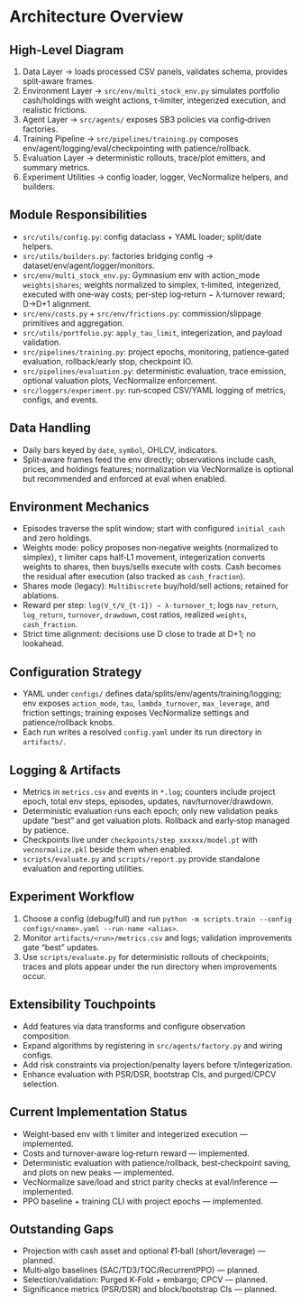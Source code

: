 # Architecture Overview

## High‑Level Diagram
1. Data Layer → loads processed CSV panels, validates schema, provides split‑aware frames.
2. Environment Layer → `src/env/multi_stock_env.py` simulates portfolio cash/holdings with weight actions, τ‑limiter, integerized execution, and realistic frictions.
3. Agent Layer → `src/agents/` exposes SB3 policies via config‑driven factories.
4. Training Pipeline → `src/pipelines/training.py` composes env/agent/logging/eval/checkpointing with patience/rollback.
5. Evaluation Layer → deterministic rollouts, trace/plot emitters, and summary metrics.
6. Experiment Utilities → config loader, logger, VecNormalize helpers, and builders.

## Module Responsibilities
- `src/utils/config.py`: config dataclass + YAML loader; split/date helpers.
- `src/utils/builders.py`: factories bridging config → dataset/env/agent/logger/monitors.
- `src/env/multi_stock_env.py`: Gymnasium env with action_mode `weights|shares`; weights normalized to simplex, τ‑limited, integerized, executed with one‑way costs; per‑step log‑return − λ·turnover reward; D→D+1 alignment.
- `src/env/costs.py` + `src/env/frictions.py`: commission/slippage primitives and aggregation.
- `src/utils/portfolio.py`: `apply_tau_limit`, integerization, and payload validation.
- `src/pipelines/training.py`: project epochs, monitoring, patience‑gated evaluation, rollback/early stop, checkpoint IO.
- `src/pipelines/evaluation.py`: deterministic evaluation, trace emission, optional valuation plots, VecNormalize enforcement.
- `src/loggers/experiment.py`: run‑scoped CSV/YAML logging of metrics, configs, and events.

## Data Handling
- Daily bars keyed by `date`, `symbol`, OHLCV, indicators.
- Split‑aware frames feed the env directly; observations include cash, prices, and holdings features; normalization via VecNormalize is optional but recommended and enforced at eval when enabled.

## Environment Mechanics
- Episodes traverse the split window; start with configured `initial_cash` and zero holdings.
- Weights mode: policy proposes non‑negative weights (normalized to simplex), τ limiter caps half‑L1 movement, integerization converts weights to shares, then buys/sells execute with costs. Cash becomes the residual after execution (also tracked as `cash_fraction`).
- Shares mode (legacy): `MultiDiscrete` buy/hold/sell actions; retained for ablations.
- Reward per step: `log(V_t/V_{t-1}) − λ·turnover_t`; logs `nav_return`, `log_return`, `turnover`, `drawdown`, cost ratios, realized `weights`, `cash_fraction`.
- Strict time alignment: decisions use D close to trade at D+1; no lookahead.

## Configuration Strategy
- YAML under `configs/` defines data/splits/env/agents/training/logging; env exposes `action_mode`, `tau`, `lambda_turnover`, `max_leverage`, and friction settings; training exposes VecNormalize settings and patience/rollback knobs.
- Each run writes a resolved `config.yaml` under its run directory in `artifacts/`.

## Logging & Artifacts
- Metrics in `metrics.csv` and events in `*.log`; counters include project epoch, total env steps, episodes, updates, nav/turnover/drawdown.
- Deterministic evaluation runs each epoch; only new validation peaks update “best” and get valuation plots. Rollback and early‑stop managed by patience.
- Checkpoints live under `checkpoints/step_xxxxxx/model.pt` with `vecnormalize.pkl` beside them when enabled.
- `scripts/evaluate.py` and `scripts/report.py` provide standalone evaluation and reporting utilities.

## Experiment Workflow
1. Choose a config (debug/full) and run `python -m scripts.train --config configs/<name>.yaml --run-name <alias>`.
2. Monitor `artifacts/<run>/metrics.csv` and logs; validation improvements gate “best” updates.
3. Use `scripts/evaluate.py` for deterministic rollouts of checkpoints; traces and plots appear under the run directory when improvements occur.

## Extensibility Touchpoints
- Add features via data transforms and configure observation composition.
- Expand algorithms by registering in `src/agents/factory.py` and wiring configs.
- Add risk constraints via projection/penalty layers before τ/integerization.
- Enhance evaluation with PSR/DSR, bootstrap CIs, and purged/CPCV selection.

## Current Implementation Status
- Weight‑based env with τ limiter and integerized execution — implemented.
- Costs and turnover‑aware log‑return reward — implemented.
- Deterministic evaluation with patience/rollback, best‑checkpoint saving, and plots on new peaks — implemented.
- VecNormalize save/load and strict parity checks at eval/inference — implemented.
- PPO baseline + training CLI with project epochs — implemented.

## Outstanding Gaps
- Projection with cash asset and optional ℓ1‑ball (short/leverage) — planned.
- Multi‑algo baselines (SAC/TD3/TQC/RecurrentPPO) — planned.
- Selection/validation: Purged K‑Fold + embargo; CPCV — planned.
- Significance metrics (PSR/DSR) and block/bootstrap CIs — planned.
